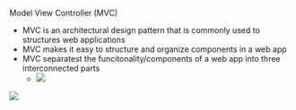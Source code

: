 Model View Controller (MVC)
 - MVC is an architectural design pattern that is commonly used to structures web applications 
 - MVC makes it easy to structure and organize components in a web app
 - MVC separatest the funcitonality/components of a web app into three interconnected parts
	 - ![](Pasted%20image%2020231001163933.png)

![](Pasted%20image%2020231001164007.png)



